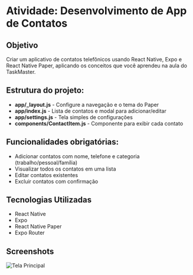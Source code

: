 # Atividade: Desenvolvimento de App de Contatos

## Objetivo

Criar um aplicativo de contatos telefônicos usando React Native, Expo e React Native Paper, aplicando os conceitos que você aprendeu na aula do TaskMaster.

## Estrutura do projeto:

- **app/_layout.js** - Configure a navegação e o tema do Paper
- **app/index.js** - Lista de contatos e modal para adicionar/editar
- **app/settings.js** - Tela simples de configurações
- **components/ContactItem.js** - Componente para exibir cada contato

## Funcionalidades obrigatórias:

- Adicionar contatos com nome, telefone e categoria (trabalho/pessoal/família)
- Visualizar todos os contatos em uma lista
- Editar contatos existentes
- Excluir contatos com confirmação
  
## Tecnologias Utilizadas

- React Native
- Expo
- React Native Paper
- Expo Router

## Screenshots

![Tela Principal](assets/)

